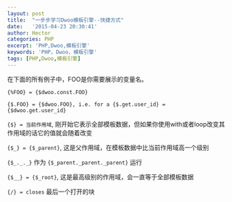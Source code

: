 ```yaml
---
layout: post
title:  "一步步学习Dwoo模板引擎--快捷方式"
date:   '2015-04-23 20:30:41'
author: Hector
categories: PHP
excerpt: 'PHP,Dwoo,模板引擎'
keywords: 'PHP，Dwoo，模板引擎'
tags: [PHP,Dwoo,模板引擎]
---
```


在下面的所有例子中，FOO是你需要展示的变量名。

`{%FOO} = {$dwoo.const.FOO}`

`{$.FOO} = {$dwoo.FOO}, i.e. for a {$.get.user_id} = {$dwoo.get.user_id}`

`{$} = 当前作用域`, 刚开始它表示全部模板数据，但如果你使用with或者loop改变其作用域的话它的值就会随着改变

`{$_} = {$_parent}`, 这是父作用域，在模板数据中比当前作用域高一个级别

`{$_._._}` 作为 `{$_parent._parent._parent}` 运行

<!--more-->

`{$__} = {$_root}`, 这是最高级别的作用域，会一直等于全部模板数据

`{/} = closes` 最后一个打开的块